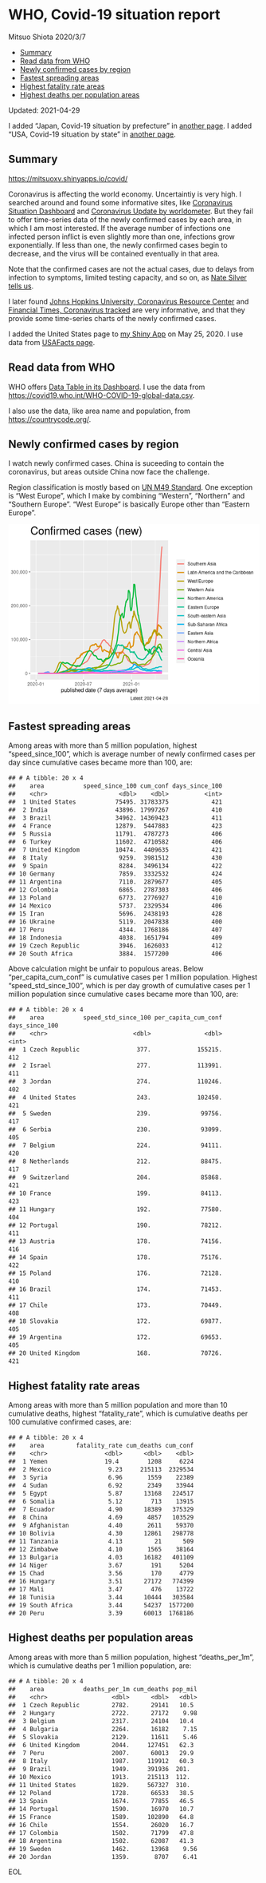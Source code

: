 WHO, Covid-19 situation report
================
Mitsuo Shiota
2020/3/7

-   [Summary](#summary)
-   [Read data from WHO](#read-data-from-who)
-   [Newly confirmed cases by region](#newly-confirmed-cases-by-region)
-   [Fastest spreading areas](#fastest-spreading-areas)
-   [Highest fatality rate areas](#highest-fatality-rate-areas)
-   [Highest deaths per population
    areas](#highest-deaths-per-population-areas)

Updated: 2021-04-29

I added “Japan, Covid-19 situation by prefecture” in [another
page](Japan.md). I added “USA, Covid-19 situation by state” in [another
page](USA.md).

## Summary

<https://mitsuoxv.shinyapps.io/covid/>

Coronavirus is affecting the world economy. Uncertaintiy is very high. I
searched around and found some informative sites, like [Coronavirus
Situation
Dashboard](https://who.maps.arcgis.com/apps/opsdashboard/index.html#/c88e37cfc43b4ed3baf977d77e4a0667)
and [Coronavirus Update by
worldometer](https://www.worldometers.info/coronavirus/). But they fail
to offer time-series data of the newly confirmed cases by each area, in
which I am most interested. If the average number of infections one
infected person inflict is even slightly more than one, infections grow
exponentially. If less than one, the newly confirmed cases begin to
decrease, and the virus will be contained eventually in that area.

Note that the confirmed cases are not the actual cases, due to delays
from infection to symptoms, limited testing capacity, and so on, as
[Nate Silver tells
us](https://fivethirtyeight.com/features/coronavirus-case-counts-are-meaningless/).

I later found [Johns Hopkins University, Coronavirus Resource
Center](https://coronavirus.jhu.edu/) and [Financial Times, Coronavirus
tracked](https://www.ft.com/content/a26fbf7e-48f8-11ea-aeb3-955839e06441)
are very informative, and that they provide some time-series charts of
the newly confirmed cases.

I added the United States page to [my Shiny
App](https://mitsuoxv.shinyapps.io/covid/) on May 25, 2020. I use data
from [USAFacts
page](https://usafacts.org/visualizations/coronavirus-covid-19-spread-map/).

## Read data from WHO

WHO offers [Data Table in its Dashboard](https://covid19.who.int/table).
I use the data from
<https://covid19.who.int/WHO-COVID-19-global-data.csv>.

I also use the data, like area name and population, from
<https://countrycode.org/>.

## Newly confirmed cases by region

I watch newly confirmed cases. China is suceeding to contain the
coronavirus, but areas outside China now face the challenge.

Region classification is mostly based on [UN M49
Standard](https://unstats.un.org/unsd/methodology/m49/). One exception
is “West Europe”, which I make by combining “Western”, “Northern” and
“Southern Europe”. “West Europe” is basically Europe other than “Eastern
Europe”.

![](README_files/figure-gfm/chart-1.png)<!-- -->

## Fastest spreading areas

Among areas with more than 5 million population, highest
“speed\_since\_100”, which is average number of newly confirmed cases
per day since cumulative cases became more than 100, are:

    ## # A tibble: 20 x 4
    ##    area           speed_since_100 cum_conf days_since_100
    ##    <chr>                    <dbl>    <dbl>          <int>
    ##  1 United States           75495. 31783375            421
    ##  2 India                   43896. 17997267            410
    ##  3 Brazil                  34962. 14369423            411
    ##  4 France                  12879.  5447883            423
    ##  5 Russia                  11791.  4787273            406
    ##  6 Turkey                  11602.  4710582            406
    ##  7 United Kingdom          10474.  4409635            421
    ##  8 Italy                    9259.  3981512            430
    ##  9 Spain                    8284.  3496134            422
    ## 10 Germany                  7859.  3332532            424
    ## 11 Argentina                7110.  2879677            405
    ## 12 Colombia                 6865.  2787303            406
    ## 13 Poland                   6773.  2776927            410
    ## 14 Mexico                   5737.  2329534            406
    ## 15 Iran                     5696.  2438193            428
    ## 16 Ukraine                  5119.  2047838            400
    ## 17 Peru                     4344.  1768186            407
    ## 18 Indonesia                4038.  1651794            409
    ## 19 Czech Republic           3946.  1626033            412
    ## 20 South Africa             3884.  1577200            406

Above calculation might be unfair to populous areas. Below
“per\_capita\_cum\_conf” is cumulative cases per 1 million population.
Highest “speed\_std\_since\_100”, which is per day growth of cumulative
cases per 1 million population since cumulative cases became more than
100, are:

    ## # A tibble: 20 x 4
    ##    area           speed_std_since_100 per_capita_cum_conf days_since_100
    ##    <chr>                        <dbl>               <dbl>          <int>
    ##  1 Czech Republic                377.             155215.            412
    ##  2 Israel                        277.             113991.            411
    ##  3 Jordan                        274.             110246.            402
    ##  4 United States                 243.             102450.            421
    ##  5 Sweden                        239.              99756.            417
    ##  6 Serbia                        230.              93099.            405
    ##  7 Belgium                       224.              94111.            420
    ##  8 Netherlands                   212.              88475.            417
    ##  9 Switzerland                   204.              85868.            421
    ## 10 France                        199.              84113.            423
    ## 11 Hungary                       192.              77580.            404
    ## 12 Portugal                      190.              78212.            411
    ## 13 Austria                       178.              74156.            416
    ## 14 Spain                         178.              75176.            422
    ## 15 Poland                        176.              72128.            410
    ## 16 Brazil                        174.              71453.            411
    ## 17 Chile                         173.              70449.            408
    ## 18 Slovakia                      172.              69877.            405
    ## 19 Argentina                     172.              69653.            405
    ## 20 United Kingdom                168.              70726.            421

## Highest fatality rate areas

Among areas with more than 5 million population and more than 10
cumulative deaths, highest “fatality\_rate”, which is cumulative deaths
per 100 cumulative confirmed cases, are:

    ## # A tibble: 20 x 4
    ##    area         fatality_rate cum_deaths cum_conf
    ##    <chr>                <dbl>      <dbl>    <dbl>
    ##  1 Yemen                19.4        1208     6224
    ##  2 Mexico                9.23     215113  2329534
    ##  3 Syria                 6.96       1559    22389
    ##  4 Sudan                 6.92       2349    33944
    ##  5 Egypt                 5.87      13168   224517
    ##  6 Somalia               5.12        713    13915
    ##  7 Ecuador               4.90      18389   375329
    ##  8 China                 4.69       4857   103529
    ##  9 Afghanistan           4.40       2611    59370
    ## 10 Bolivia               4.30      12861   298778
    ## 11 Tanzania              4.13         21      509
    ## 12 Zimbabwe              4.10       1565    38164
    ## 13 Bulgaria              4.03      16182   401109
    ## 14 Niger                 3.67        191     5204
    ## 15 Chad                  3.56        170     4779
    ## 16 Hungary               3.51      27172   774399
    ## 17 Mali                  3.47        476    13722
    ## 18 Tunisia               3.44      10444   303584
    ## 19 South Africa          3.44      54237  1577200
    ## 20 Peru                  3.39      60013  1768186

## Highest deaths per population areas

Among areas with more than 5 million population, highest
“deaths\_per\_1m”, which is cumulative deaths per 1 million population,
are:

    ## # A tibble: 20 x 4
    ##    area           deaths_per_1m cum_deaths pop_mil
    ##    <chr>                  <dbl>      <dbl>   <dbl>
    ##  1 Czech Republic         2782.      29141   10.5 
    ##  2 Hungary                2722.      27172    9.98
    ##  3 Belgium                2317.      24104   10.4 
    ##  4 Bulgaria               2264.      16182    7.15
    ##  5 Slovakia               2129.      11611    5.46
    ##  6 United Kingdom         2044.     127451   62.3 
    ##  7 Peru                   2007.      60013   29.9 
    ##  8 Italy                  1987.     119912   60.3 
    ##  9 Brazil                 1949.     391936  201.  
    ## 10 Mexico                 1913.     215113  112.  
    ## 11 United States          1829.     567327  310.  
    ## 12 Poland                 1728.      66533   38.5 
    ## 13 Spain                  1674.      77855   46.5 
    ## 14 Portugal               1590.      16970   10.7 
    ## 15 France                 1589.     102890   64.8 
    ## 16 Chile                  1554.      26020   16.7 
    ## 17 Colombia               1502.      71799   47.8 
    ## 18 Argentina              1502.      62087   41.3 
    ## 19 Sweden                 1462.      13968    9.56
    ## 20 Jordan                 1359.       8707    6.41

EOL
